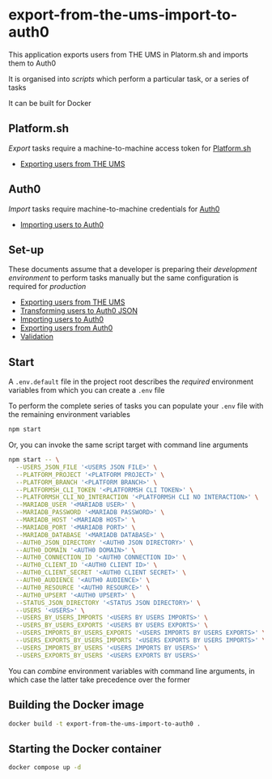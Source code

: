 # export-from-the-ums-import-to-auth0

This application exports users from THE UMS in Platorm.sh and imports them to Auth0

It is organised into _scripts_ which perform a particular task, or a series of tasks

It can be built for Docker

## Platform.sh

_Export_ tasks require a machine-to-machine access token for [Platform.sh](https://console.platform.sh)

- [Exporting users from THE UMS](docs/exporting-users-from-the-ums.md)

## Auth0

_Import_ tasks require machine-to-machine credentials for [Auth0](https://manage.auth0.com)

- [Importing users to Auth0](docs/importing-users-to-auth0.md)

## Set-up

These documents assume that a developer is preparing their _development environment_ to perform tasks manually but the same configuration is required for _production_

- [Exporting users from THE UMS](docs/exporting-users-from-the-ums.md)
- [Transforming users to Auth0 JSON](docs/transforming-users-to-auth0-json.md)
- [Importing users to Auth0](docs/importing-users-to-auth0.md)
- [Exporting users from Auth0](docs/exporting-users-from-auth0.md)
- [Validation](docs/validation.md)

## Start

A `.env.default` file in the project root describes the _required_ environment variables from which you can create a `.env` file

To perform the complete series of tasks you can populate your `.env` file with the remaining environment variables

```bash
npm start
```

Or, you can invoke the same script target with command line arguments

```bash
npm start -- \
  --USERS_JSON_FILE '<USERS JSON FILE>' \
  --PLATFORM_PROJECT '<PLATFORM PROJECT>' \
  --PLATFORM_BRANCH '<PLATFORM BRANCH>' \
  --PLATFORMSH_CLI_TOKEN '<PLATFORMSH CLI TOKEN>' \
  --PLATFORMSH_CLI_NO_INTERACTION '<PLATFORMSH CLI NO INTERACTION>' \
  --MARIADB_USER '<MARIADB USER>' \
  --MARIADB_PASSWORD '<MARIADB PASSWORD>' \
  --MARIADB_HOST '<MARIADB HOST>' \
  --MARIADB_PORT '<MARIADB PORT>' \
  --MARIADB_DATABASE '<MARIADB DATABASE>' \
  --AUTH0_JSON_DIRECTORY '<AUTH0 JSON DIRECTORY>' \
  --AUTH0_DOMAIN '<AUTH0 DOMAIN>' \
  --AUTH0_CONNECTION_ID '<AUTH0 CONNECTION ID>' \
  --AUTH0_CLIENT_ID '<AUTH0 CLIENT ID>' \
  --AUTH0_CLIENT_SECRET '<AUTH0 CLIENT SECRET>' \
  --AUTH0_AUDIENCE '<AUTH0 AUDIENCE>' \
  --AUTH0_RESOURCE '<AUTH0 RESOURCE>' \
  --AUTH0_UPSERT '<AUTH0 UPSERT>' \
  --STATUS_JSON_DIRECTORY '<STATUS JSON DIRECTORY>' \
  --USERS '<USERS>' \
  --USERS_BY_USERS_IMPORTS '<USERS BY USERS IMPORTS>' \
  --USERS_BY_USERS_EXPORTS '<USERS BY USERS EXPORTS>' \
  --USERS_IMPORTS_BY_USERS_EXPORTS '<USERS IMPORTS BY USERS EXPORTS>' \
  --USERS_EXPORTS_BY_USERS_IMPORTS '<USERS EXPORTS BY USERS IMPORTS>' \
  --USERS_IMPORTS_BY_USERS '<USERS IMPORTS BY USERS>' \
  --USERS_EXPORTS_BY_USERS '<USERS EXPORTS BY USERS>'
```

You can _combine_ environment variables with command line arguments, in which case the latter take precedence over the former

## Building the Docker image

```bash
docker build -t export-from-the-ums-import-to-auth0 .
```

## Starting the Docker container

```bash
docker compose up -d
```

